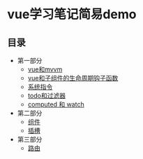
# vue学习笔记简易demo
## 目录
* 第一部分 
    * [vue和mvvm](https://mysucceed.github.io/vue_learn/vue%E5%92%8Cmvvm/) 
    * [vue和子组件的生命周期钩子函数](https://mysucceed.github.io/vue_learn/vue%E5%92%8Cmvvm/life.html)
    * [系统指令](https://mysucceed.github.io/vue_learn/%E7%B3%BB%E7%BB%9F%E6%8C%87%E4%BB%A4/)
    * [todo和过滤器](https://mysucceed.github.io/vue_learn/todolist%E5%92%8C%E8%BF%87%E6%BB%A4%E5%99%A8/)
    * [computed 和 watch](https://mysucceed.github.io/vue_learn/计算属性/)
* 第二部分  
    * [组件](https://mysucceed.github.io/vue_learn/组件/)
    * [插槽](https://mysucceed.github.io/vue_learn/组件/slot.html)
* 第三部分  
    * [路由](https://mysucceed.github.io/vue_learn/router/)
